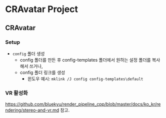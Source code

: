 # CRAvatar Project

## CRAvatar
### Setup
- `config` 폴더 생성
  - config 폴더를 만든 후 config-templates 폴더에서 원하는 설정 폴더를 복사해서 쓰거나,
  - config 폴더 링크를 생성
    - 윈도우 예시: `mklink /J config config-templates\default`


### VR 활성화
https://github.com/bluekyu/render_pipeline_cpp/blob/master/docs/ko_kr/rendering/stereo-and-vr.md 참고.
